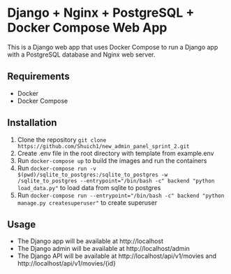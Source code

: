 Django + Nginx + PostgreSQL + Docker Compose Web App
===============================================
This is a Django web app that uses Docker Compose to run a Django app with a PostgreSQL database and Nginx web server.

## Requirements
- Docker
- Docker Compose

## Installation
1. Clone the repository `git clone https://github.com/Shuich1/new_admin_panel_sprint_2.git`
2. Create .env file in the root directory with template from example.env
3. Run `docker-compose up` to build the images and run the containers
4. Run `docker-compose run -v $(pwd)/sqlite_to_postgres:/sqlite_to_postgres -w /sqlite_to_postgres --entrypoint="/bin/bash -c" backend "python load_data.py"` to load data from sqlite to postgres
5. Run `docker-compose run --entrypoint="/bin/bash -c" backend "python manage.py createsuperuser"` to create superuser

## Usage
- The Django app will be available at http://localhost
- The Django admin will be available at http://localhost/admin
- The Django API will be available at http://localhost/api/v1/movies and http://localhost/api/v1/movies/{id}